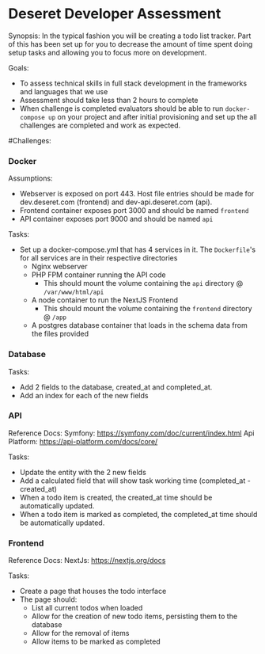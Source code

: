 Deseret Developer Assessment
===

Synopsis:
In the typical fashion you will be creating a todo list tracker. Part of this has been set up for you to decrease the amount of time spent doing setup tasks and allowing you to focus more on development.

Goals:
- To assess technical skills in full stack development in the frameworks and languages that we use
- Assessment should take less than 2 hours to complete
- When challenge is completed evaluators should be able to run `docker-compose up` on your project and after initial provisioning and set up the all challenges are completed and work as expected.

#Challenges:

### Docker
Assumptions:
- Webserver is exposed on port 443. Host file entries should be made for dev.deseret.com (frontend) and dev-api.deseret.com (api).
- Frontend container exposes port 3000 and should be named `frontend`
- API container exposes port 9000 and should be named `api`
  
Tasks:
- Set up a docker-compose.yml that has 4 services in it. The `Dockerfile`'s for all services are in their respective directories
  - Nginx webserver
  - PHP FPM container running the API code
    - This should mount the volume containing the `api` directory @ `/var/www/html/api`
  - A node container to run the NextJS Frontend
    - This should mount the volume containing the `frontend` directory @ `/app`
  - A postgres database container that loads in the schema data from the files provided

### Database
Tasks:
- Add 2 fields to the database, created_at and completed_at.
- Add an index for each of the new fields

### API

Reference Docs:
Symfony: https://symfony.com/doc/current/index.html
Api Platform: https://api-platform.com/docs/core/

Tasks:
- Update the entity with the 2 new fields
- Add a calculated field that will show task working time (completed_at - created_at)
- When a todo item is created, the created_at time should be automatically updated.
- When a todo item is marked as completed, the completed_at time should be automatically updated.

### Frontend

Reference Docs:
NextJs: https://nextjs.org/docs

Tasks:
- Create a page that houses the todo interface
- The page should:
  - List all current todos when loaded
  - Allow for the creation of new todo items, persisting them to the database
  - Allow for the removal of items
  - Allow items to be marked as completed



